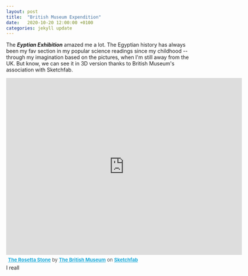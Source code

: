 ```yaml
---
layout: post
title:  "British Museum Expendition"
date:   2020-10-20 12:00:00 +0100
categories: jekyll update
---
```


The ***Eyptian Exhibition*** amazed me a lot. The Egyptian history has always been my fav section in my popular science readings since my childhood -- through my imagination based on the pictures, when I'm still away from the UK. But know, we can see it in 3D version thanks to British Museum's association with Sketchfab.
<div class="sketchfab-embed-wrapper">
    <iframe title="A 3D model" width="640" height="480" src="https://sketchfab.com/models/1e03509704a3490e99a173e53b93e282/embed?autostart=0&amp;ui_controls=1&amp;ui_infos=1&amp;ui_inspector=1&amp;ui_stop=1&amp;ui_watermark=1&amp;ui_watermark_link=1" frameborder="0" allow="autoplay; fullscreen; vr" mozallowfullscreen="true" webkitallowfullscreen="true"></iframe>
    <p style="font-size: 13px; font-weight: normal; margin: 5px; color: #4A4A4A;">
        <a href="https://sketchfab.com/3d-models/the-rosetta-stone-1e03509704a3490e99a173e53b93e282?utm_medium=embed&utm_source=website&utm_campaign=share-popup" target="_blank" style="font-weight: bold; color: #1CAAD9;">The Rosetta Stone</a>
        by <a href="https://sketchfab.com/britishmuseum?utm_medium=embed&utm_source=website&utm_campaign=share-popup" target="_blank" style="font-weight: bold; color: #1CAAD9;">The British Museum</a>
        on <a href="https://sketchfab.com?utm_medium=embed&utm_source=website&utm_campaign=share-popup" target="_blank" style="font-weight: bold; color: #1CAAD9;">Sketchfab</a>
    </p>
</div>
I reall